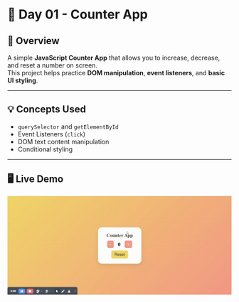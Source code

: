 # 🧮 Day 01 - Counter App

## 📖 Overview
A simple **JavaScript Counter App** that allows you to increase, decrease, and reset a number on screen.  
This project helps practice **DOM manipulation**, **event listeners**, and **basic UI styling**.

---

## 💡 Concepts Used
- `querySelector` and `getElementById`
- Event Listeners (`click`)
- DOM text content manipulation
- Conditional styling

---

## 🖥️ Live Demo
![View Demo](https://raw.githubusercontent.com/DhruvKaura/100-days-of-javascript/refs/heads/main/assets/Day1-CounterApp.gif)  



